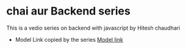 # chai aur Backend series

This is a vedio series on backend with javascript by Hitesh chaudhari

- Model Link copied by the series
  [Model link](https://app.eraser.io/workspace/SyArpnQmAPdgBr4Zm51H?origin=share)